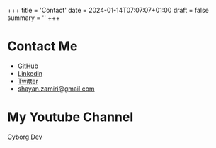 +++ 
title = 'Contact' 
date = 2024-01-14T07:07:07+01:00
draft = false 
summary = ''
+++

# Contact Me

- [GitHub](https://github.com/Shayan-Zamiri)
- [Linkedin](https://ir.linkedin.com/in/shayan-zamiri-7a114a19a)
- [Twitter](https://twitter.com/Shayan_Zamiri)
- <shayan.zamiri@gmail.com>

# My Youtube Channel

  [Cyborg Dev](https://www.youtube.com/channel/UCj7xbRxsGHx2bOdgvpKr3mw)